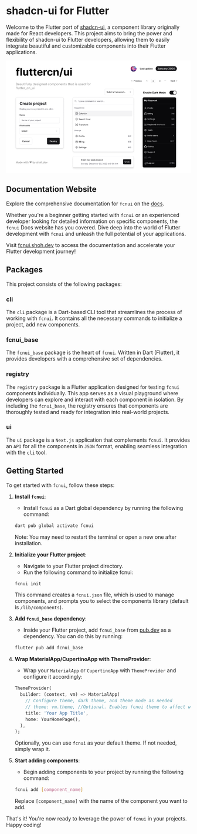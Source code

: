 # shadcn-ui for Flutter

Welcome to the Flutter port of [shadcn-ui](https://ui.shadcn.com/), a component library originally made for React developers. This project aims to bring the power and flexibility of shadcn-ui to Flutter developers, allowing them to easily integrate beautiful and customizable components into their Flutter applications.

![hero](ui/public/cover.png)

## Documentation Website

Explore the comprehensive documentation for `fcnui` on the [docs](https://fcnui.shoh.dev/docs/get_started).

Whether you're a beginner getting started with `fcnui` or an experienced developer looking for detailed information on specific components, the `fcnui` Docs website has you covered. Dive deep into the world of Flutter development with `fcnui` and unleash the full potential of your applications.

Visit [fcnui.shoh.dev](https://fcnui.shoh.dev) to access the documentation and accelerate your Flutter development journey!

## Packages

This project consists of the following packages:

### cli

The `cli` package is a Dart-based CLI tool that streamlines the process of working with `fcnui`. It contains all the necessary commands to initialize a project, add new components.

### fcnui_base

The `fcnui_base` package is the heart of `fcnui`. Written in Dart (Flutter), it provides developers with a comprehensive set of dependencies.

### registry

The `registry` package is a Flutter application designed for testing `fcnui` components individually. This app serves as a visual playground where developers can explore and interact with each component in isolation. By including the `fcnui_base`, the registry ensures that components are thoroughly tested and ready for integration into real-world projects.

### ui

The `ui` package is a `Next.js` application that complements `fcnui`. It provides an `API` for all the components in `JSON` format, enabling seamless integration with the `cli` tool.

## Getting Started

To get started with `fcnui`, follow these steps:

1. **Install `fcnui`**:
    - Install `fcnui` as a Dart global dependency by running the following command:

    ```bash
    dart pub global activate fcnui
    ```

   Note: You may need to restart the terminal or open a new one after installation.

2. **Initialize your Flutter project**:
    - Navigate to your Flutter project directory.
    - Run the following command to initialize fcnui:

    ```bash
    fcnui init
    ```

   This command creates a `fcnui.json` file, which is used to manage components, and prompts you to select the components library (default is `/lib/components`).

3. **Add `fcnui_base` dependency**:
    - Inside your Flutter project, add `fcnui_base` from [pub.dev](https://pub.dev/packages/fcnui_base) as a dependency. You can do this by running:

    ```bash
    flutter pub add fcnui_base
    ```

4. **Wrap MaterialApp/CupertinoApp with ThemeProvider**:
    - Wrap your `MaterialApp` or `CupertinoApp` with `ThemeProvider` and configure it accordingly:

    ```dart
    ThemeProvider(
      builder: (context, vm) => MaterialApp(
        // Configure theme, dark theme, and theme mode as needed
        // theme: vm.theme, //Optional. Enables fcnui theme to affect whole application
        title: 'Your App Title',
        home: YourHomePage(),
      ),
    );
    ```

   Optionally, you can use `fcnui` as your default theme. If not needed, simply wrap it.

5. **Start adding components**:
    - Begin adding components to your project by running the following command:

    ```bash
    fcnui add [component_name]
    ```

   Replace `[component_name]` with the name of the component you want to add.

That's it! You're now ready to leverage the power of `fcnui` in your projects. Happy coding!